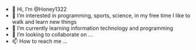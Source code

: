 - 👋 Hi, I’m @Honey1322
- 👀 I’m interested in programming, sports, science, in my free time I like to walk and learn new things
- 🌱 I’m currently learning information technology and programming
- 💞️ I’m looking to collaborate on ...
- 📫 How to reach me ...

<!---
Honey1322/Honey1322 is a ✨ special ✨ repository because its `README.md` (this file) appears on your GitHub profile.
You can click the Preview link to take a look at your changes.
--->

